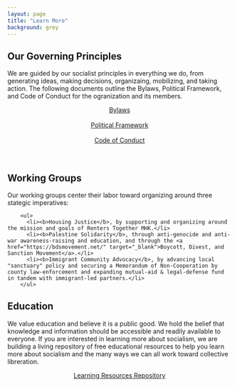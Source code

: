 ```yaml
---
layout: page
title: "Learn More"
background: grey
---
```


## Our Governing Principles

We are guided by our socialist principles in everything we do, from generating ideas, making decisions, organizaing, mobilizing, and taking action. The following documents outline the Bylaws, Political Framework, and Code of Conduct for the ogranization and its members.

<div align="center">
 <a class="btn btn-primary btn-xl text-uppercase" href="../governing-documents/bylaws">Bylaws</a>
 <br>
 <br>
  <a class="btn btn-primary btn-xl text-uppercase" href="../governing-documents/">Political Framework</a>
  <br>
 <br>
  <a class="btn btn-primary btn-xl text-uppercase" href="../governing-documents/">Code of Conduct</a>
</div>
  <br>
 <br>

## Working Groups

Our working groups center their labor toward organizing around three stategic imperatives:

        <ul>
          <li><b>Housing Justice</b>, by supporting and organizing around the mission and goals of Renters Together MHK.</li>
          <li><b>Palestine Solidarity</b>, through anti-genocide and anti-war awareness-raising and education, and through the <a href="https://bdsmovement.net/" target="_blank">Boycott, Divest, and Sanction Movement</a>.</li>
          <li><b>Immigrant Community Advocacy</b>, by advancing local "sanctuary" policy and securing a Memorandum of Non-Cooperation by county law-enforcement and expanding mutual-aid & legal-defense fund in tandem with immigrant-led partners.</li>
        </ul>
 
## Education

We value education and believe it is a public good.  We hold the belief that knowledge and information should be accessible and readily available to everyone. If you are interested in learning more about socialism, we are building a living repository of free educational resources to help you learn more about socialism and the many ways we can all work toward collective libreration. 

<div align="center">
 <a class="btn btn-primary btn-xl text-uppercase" href="../learning-resources">Learning Resources Repository</a>
</div>
